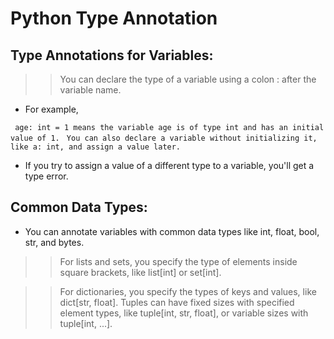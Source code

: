 # Python Type Annotation

## Type Annotations for Variables:

> > You can declare the type of a variable using a colon : after the variable name.
* For example, 

``` age: int = 1 means the variable age is of type int and has an initial value of 1.```
``` You can also declare a variable without initializing it, like a: int, and assign a value later.```

* If you try to assign a value of a different type to a variable, you'll get a type error.

## Common Data Types:

* You can annotate variables with common data types like int, float, bool, str, and bytes.

> > For lists and sets, you specify the type of elements inside square brackets, like list[int] or set[int].

> > For dictionaries, you specify the types of keys and values, like dict[str, float].
> > Tuples can have fixed sizes with specified element types, like tuple[int, str, float], or variable sizes with tuple[int, ...].